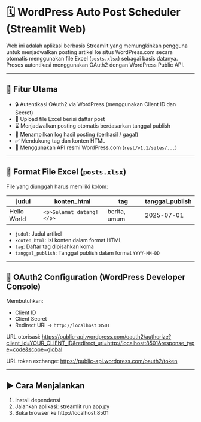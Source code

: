# 🗓️ WordPress Auto Post Scheduler (Streamlit Web)

Web ini adalah aplikasi berbasis Streamlit yang memungkinkan pengguna untuk menjadwalkan posting artikel ke situs WordPress.com secara otomatis menggunakan file Excel (`posts.xlsx`) sebagai basis datanya. Proses autentikasi menggunakan OAuth2 dengan WordPress Public API.

---

## 🚀 Fitur Utama

- 🔒 Autentikasi OAuth2 via WordPress (menggunakan Client ID dan Secret)
- 📂 Upload file Excel berisi daftar post
- ⏳ Menjadwalkan posting otomatis berdasarkan tanggal publish
- 💬 Menampilkan log hasil posting (berhasil / gagal)
- ✅ Mendukung tag dan konten HTML
- 🔗 Menggunakan API resmi WordPress.com (`rest/v1.1/sites/...`)

---

## 📁 Format File Excel (`posts.xlsx`)

File yang diunggah harus memiliki kolom:

| judul             | konten_html                  | tag              | tanggal_publish |
|------------------|------------------------------|------------------|-----------------|
| Hello World       | `<p>Selamat datang!</p>`     | berita, umum     | 2025-07-01      |

- `judul`: Judul artikel
- `konten_html`: Isi konten dalam format HTML
- `tag`: Daftar tag dipisahkan koma
- `tanggal_publish`: Tanggal publish dalam format `YYYY-MM-DD`

---

## 🔐 OAuth2 Configuration (WordPress Developer Console)

Membutuhkan:
- Client ID
- Client Secret
- Redirect URI → `http://localhost:8501`

URL otorisasi:
https://public-api.wordpress.com/oauth2/authorize?client_id=YOUR_CLIENT_ID&redirect_uri=http://localhost:8501&response_type=code&scope=global

URL token exchange:
https://public-api.wordpress.com/oauth2/token


---

## ▶️ Cara Menjalankan

1. Install dependensi
2. Jalankan aplikasi: streamlit run app.py
3. Buka browser ke http://localhost:8501

